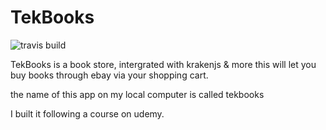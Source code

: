 TekBooks
===========
![travis build](https://img.shields.io/travis/USER/REPO.svg)
![]()


TekBooks is a book store, intergrated with krakenjs & more
this will let you buy books through ebay via your shopping cart.

the name of this app on my local computer is called tekbooks

I built it following a course on udemy. 
